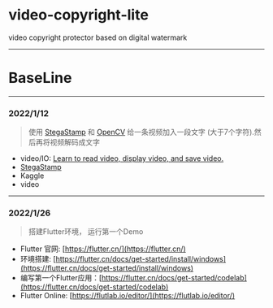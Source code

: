# video-copyright-lite
video copyright protector based on digital watermark

---

# BaseLine

---
### 2022/1/12
>  使用 [StegaStamp](https://github.com/linzissu/StegaStamp) 和 [OpenCV](https://opencv.org/) 给一条视频加入一段文字 (大于7个字符).然后再将视频解码成文字
- video/IO: [Learn to read video, display video, and save video.](https://docs.opencv.org/4.x/dd/d43/tutorial_py_video_display.html)
- [StegaStamp](https://github.com/linzissu/StegaStamp)
- Kaggle
- video

---
### 2022/1/26
> 搭建Flutter环境， 运行第一个Demo
- Flutter 官网: [https://flutter.cn/](https://flutter.cn/)
- 环境搭建: [https://flutter.cn/docs/get-started/install/windows](https://flutter.cn/docs/get-started/install/windows)
- 编写第一个Flutter应用：[https://flutter.cn/docs/get-started/codelab](https://flutter.cn/docs/get-started/codelab)
- Flutter Online: [https://flutlab.io/editor/](https://flutlab.io/editor/)
